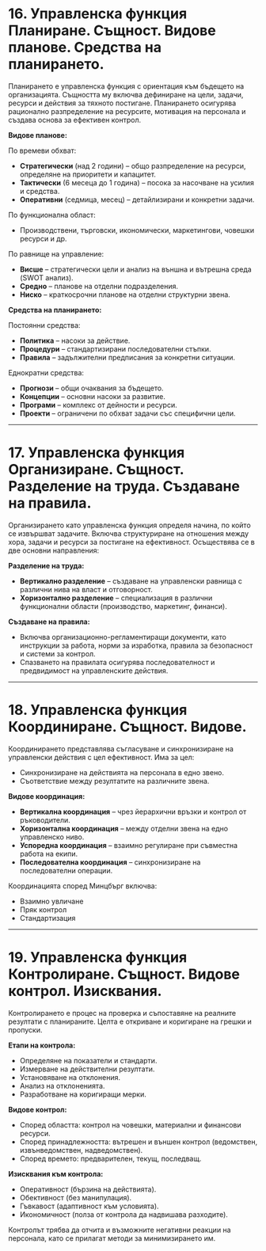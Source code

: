 # 16. Управленска функция Планиране. Същност. Видове планове. Средства на планирането.

Планирането е управленска функция с ориентация към бъдещето на организацията. Същността му включва дефиниране на цели, задачи, ресурси и действия за тяхното постигане. Планирането осигурява рационално разпределение на ресурсите, мотивация на персонала и създава основа за ефективен контрол.

**Видове планове:**

По времеви обхват:

* **Стратегически** (над 2 години) – общо разпределение на ресурси, определяне на приоритети и капацитет.
* **Тактически** (6 месеца до 1 година) – посока за насочване на усилия и средства.
* **Оперативни** (седмица, месец) – детайлизирани и конкретни задачи.

По функционална област:

* Производствени, търговски, икономически, маркетингови, човешки ресурси и др.

По равнище на управление:

* **Висше** – стратегически цели и анализ на външна и вътрешна среда (SWOT анализ).
* **Средно** – планове на отделни подразделения.
* **Ниско** – краткосрочни планове на отделни структурни звена.

**Средства на планирането:**

Постоянни средства:

* **Политика** – насоки за действие.
* **Процедури** – стандартизирани последователни стъпки.
* **Правила** – задължителни предписания за конкретни ситуации.

Еднократни средства:

* **Прогнози** – общи очаквания за бъдещето.
* **Концепции** – основни насоки за развитие.
* **Програми** – комплекс от дейности и ресурси.
* **Проекти** – ограничени по обхват задачи със специфични цели.

---

# 17. Управленска функция Организиране. Същност. Разделение на труда. Създаване на правила.

Организирането като управленска функция определя начина, по който се извършват задачите. Включва структуриране на отношения между хора, задачи и ресурси за постигане на ефективност. Осъществява се в две основни направления:

**Разделение на труда:**

* **Вертикално разделение** – създаване на управленски равнища с различни нива на власт и отговорност.
* **Хоризонтално разделение** – специализация в различни функционални области (производство, маркетинг, финанси).

**Създаване на правила:**

* Включва организационно-регламентиращи документи, като инструкции за работа, норми за изработка, правила за безопасност и системи за контрол.
* Спазването на правилата осигурява последователност и предвидимост на управленските действия.

---

# 18. Управленска функция Координиране. Същност. Видове.

Координирането представлява съгласуване и синхронизиране на управленски действия с цел ефективност. Има за цел:

* Синхронизиране на действията на персонала в едно звено.
* Съответствие между резултатите на различните звена.

**Видове координация:**

* **Вертикална координация** – чрез йерархични връзки и контрол от ръководители.
* **Хоризонтална координация** – между отделни звена на едно управленско ниво.
* **Успоредна координация** – взаимно регулиране при съвместна работа на екипи.
* **Последователна координация** – синхронизиране на последователни операции.

Координацията според Минцбърг включва:

* Взаимно увличане
* Пряк контрол
* Стандартизация

---

# 19. Управленска функция Контролиране. Същност. Видове контрол. Изисквания.

Контролирането е процес на проверка и съпоставяне на реалните резултати с планираните. Целта е откриване и коригиране на грешки и пропуски.

**Етапи на контрола:**

* Определяне на показатели и стандарти.
* Измерване на действителни резултати.
* Установяване на отклонения.
* Анализ на отклоненията.
* Разработване на коригиращи мерки.

**Видове контрол:**

* Според областта: контрол на човешки, материални и финансови ресурси.
* Според принадлежността: вътрешен и външен контрол (ведомствен, извънведомствен, надведомствен).
* Според времето: предварителен, текущ, последващ.

**Изисквания към контрола:**

* Оперативност (бързина на действията).
* Обективност (без манипулация).
* Гъвкавост (адаптивност към условията).
* Икономичност (полза от контрола да надвишава разходите).

Контролът трябва да отчита и възможните негативни реакции на персонала, като се прилагат методи за минимизирането им.
